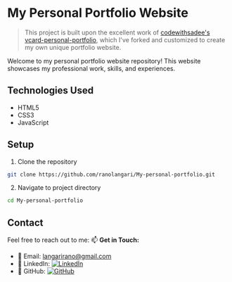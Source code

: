 # My Personal Portfolio Website

> This project is built upon the excellent work of [codewithsadee's vcard-personal-portfolio](https://github.com/codewithsadee/vcard-personal-portfolio), which I've forked and customized to create my own unique portfolio website.

Welcome to my personal portfolio website repository! This website showcases my professional work, skills, and experiences.

## Technologies Used

- HTML5
- CSS3
- JavaScript

## Setup

1. Clone the repository

```bash
git clone https://github.com/ranolangari/My-personal-portfolio.git
```

2. Navigate to project directory

```bash
cd My-personal-portfolio
```

## Contact

Feel free to reach out to me:
📫 **Get in Touch:**

- 📧 Email: [langarirano@gmail.com](mailto:langarirano@gmail.com)
- 💼 LinkedIn: [![LinkedIn](https://img.shields.io/badge/-Rano_Langari-blue?style=flat&logo=Linkedin&logoColor=white)](https://www.linkedin.com/in/ranolangari/)
- 🚀 GitHub: [![GitHub](https://img.shields.io/badge/-RanoLangari-gray?style=flat&logo=github)](https://github.com/RanoLangari)
